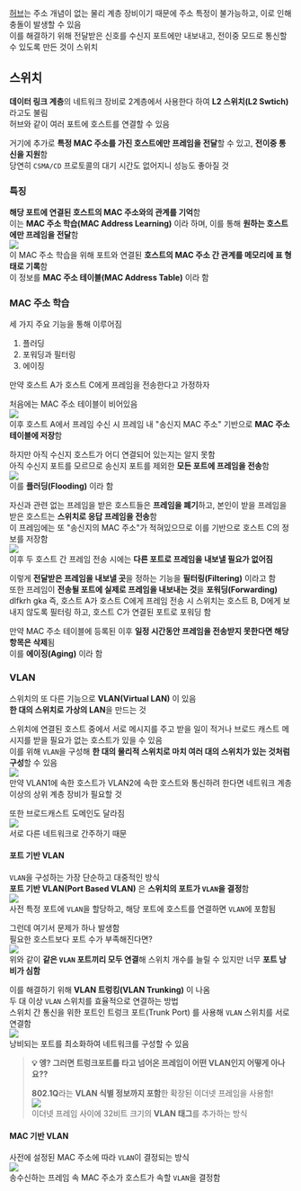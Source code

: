 [허브](허브.md)는 주소 개념이 없는 물리 계층 장비이기 때문에 주소 특정이 불가능하고, 이로 인해 충돌이 발생할 수 있음  
이를 해결하기 위해 전달받은 신호를 수신지 포트에만 내보내고, 전이중 모드로 통신할 수 있도록 만든 것이 스위치  
## 스위치
**데이터 링크 계층**의 네트워크 장비로 2계층에서 사용한다 하여 **L2 스위치(L2 Swtich)** 라고도 불림  
허브와 같이 여러 포트에 호스트를 연결할 수 있음  

거기에 추가로 **특정 MAC 주소를 가진 호스트에만 프레임을 전달**할 수 있고, **전이중 통신을 지원**함  
당연히 `CSMA/CD` 프로토콜의 대기 시간도 없어지니 성능도 좋아질 것  
### 특징
**해당 포트에 연결된 호스트의 MAC 주소와의 관계를 기억**함  
이는 **MAC 주소 학습(MAC Address Learning)** 이라 하며, 이를 통해 **원하는 호스트에만 프레임을 전달**함  
![](img/Switch.png)  
이 MAC 주소 학습을 위해 포트와 연결된 **호스트의 MAC 주소 간 관계를 메모리에 표 형태로 기록**함  
이 정보를 **MAC 주소 테이블(MAC Address Table)** 이라 함  

### MAC 주소 학습
세 가지 주요 기능을 통해 이루어짐  
1. 플러딩
2. 포워딩과 필터링
3. 에이징

만약 호스트 A가 호스트 C에게 프레임을 전송한다고 가정하자  

처음에는 MAC 주소 테이블이 비어있음  
![](img/SwitchMAC1.png)  
이후 호스트 A에서 프레임 수신 시 프레임 내 "송신지 MAC 주소" 기반으로 **MAC 주소 테이블에 저장**함  

하지만 아직 수신지 호스트가 어디 연결되어 있는지는 알지 못함  
아직 수신지 포트를 모르므로 송신지 포트를 제외한 **모든 포트에 프레임을 전송**함  
![](img/SwitchFlooding.png)  
이를 **플러딩(Flooding)** 이라 함  

자신과 관련 없는 프레임을 받은 호스트들은 **프레임을 폐기**하고, 본인이 받을 프레임을 받은 호스트는 **스위치로 응답 프레임을 전송**함  
이 프레임에는 또 "송신지의 MAC 주소"가 적혀있으므로 이를 기반으로 호스트 C의 정보를 저장함  
![](img/SwitchMAC2.png)  
이후 두 호스트 간 프레임 전송 시에는 **다른 포트로 프레임을 내보낼 필요가 없어짐**  

이렇게 **전달받은 프레임을 내보낼 곳**을 정하는 기능을 **필터링(Filtering)** 이라고 함  
또한 프레임이 **전송될 포트에 실제로 프레임을 내보내는 것**을 **포워딩(Forwarding)** dlfkrh gka
즉, 호스트 A가 호스트 C에게 프레임 전송 시 스위치는 호스트 B, D에게 보내지 않도록 필터링 하고, 호스트 C가 연결된 포트로 포워딩 함  

만약 MAC 주소 테이블에 등록된 이후 **일정 시간동안 프레임을 전송받지 못한다면 해당 항목은 삭제**됨  
이를 **에이징(Aging)** 이라 함  

### VLAN
스위치의 또 다른 기능으로 **VLAN(Virtual LAN)** 이 있음  
**한 대의 스위치로 가상의 LAN**을 만드는 것  

스위치에 연결된 호스트 중에서 서로 메시지를 주고 받을 일이 적거나 브로드 캐스트 메시지를 받을 필요가 없는 호스트가 있을 수 있음  
이를 위해 `VLAN`을 구성해 **한 대의 물리적 스위치로 마치 여러 대의 스위치가 있는 것처럼 구성**할 수 있음  
![](img/VLAN.png)  
만약 VLAN1에 속한 호스트가 VLAN2에 속한 호스트와 통신하려 한다면 네트워크 계층 이상의 상위 계층 장비가 필요할 것  

또한 브로드캐스트 도메인도 달라짐  
![](img/VLANBroadcast.png)  
서로 다른 네트워크로 간주하기 때문  

#### 포트 기반 VLAN
`VLAN`을 구성하는 가장 단순하고 대중적인 방식  
**포트 기반 VLAN(Port Based VLAN)** 은 **스위치의 포트가 `VLAN`을 결정**함  
![](img/VLANPort.png)  
사전 특정 포트에 `VLAN`을 할당하고, 해당 포트에 호스트를 연결하면 `VLAN`에 포함됨  

그런데 여기서 문제가 하나 발생함  
필요한 호스트보다 포트 수가 부족해진다면?  
![](img/SwitchMore.png)  
위와 같이 **같은 `VLAN` 포트끼리 모두 연결**해 스위치 개수를 늘릴 수 있지만 너무 **포트 낭비가 심함**  

이를 해결하기 위해 **VLAN 트렁킹(VLAN Trunking)** 이 나옴  
두 대 이상 `VLAN` 스위치를 효율적으로 연결하는 방법  
스위치 간 통신을 위한 포트인 트렁크 포트(Trunk Port) 를 사용해 `VLAN` 스위치를 서로 연결함  
![](img/SwitchTrunking.png)  
낭비되는 포트를 최소화하여 네트워크를 구성할 수 있음  

> **💡 엥? 그러면 트렁크포트를 타고 넘어온 프레임이 어떤 VLAN인지 어떻게 아나요??**  
> 
> **802.1Q**라는 **VLAN 식별 정보까지 포함**한 확장된 이더넷 프레임을 사용함!  
> ![](img/8021Q.png)  
> 이더넷 프레임 사이에 32비트 크기의 **VLAN 태그**를 추가하는 방식  
#### MAC 기반 VLAN
사전에 설정된 MAC 주소에 따라 `VLAN`이 결정되는 방식  
![](img/VLANMAC.png)  
송수신하는 프레임 속 MAC 주소가 호스트가 속할 `VLAN`을 결정함  